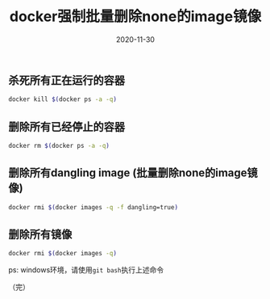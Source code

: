 ﻿---
layout: post
title: docker强制批量删除none的image镜像
date: '2020-11-30'
categories: 服务器
---

## 杀死所有正在运行的容器

``` sh
docker kill $(docker ps -a -q)
```

## 删除所有已经停止的容器

``` sh
docker rm $(docker ps -a -q)
```

## 删除所有dangling image (批量删除none的image镜像)

``` sh
docker rmi $(docker images -q -f dangling=true)
```

## 删除所有镜像

``` sh
docker rmi $(docker images -q)
```

ps: windows环境，请使用`git bash`执行上述命令

（完）
